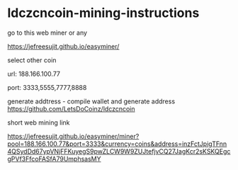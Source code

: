 # ldczcncoin-mining-instructions

go to this web miner or any

https://jefreesujit.github.io/easyminer/

select other coin

url: 188.166.100.77

port: 3333,5555,7777,8888

generate addtress - compile wallet and generate address https://github.com/LetsDoCoinz/ldczcncoin


short web mining link

https://jefreesujit.github.io/easyminer/miner?pool=188.166.100.77&port=3333&currency=coins&address=inzFctJpigTFnn4QSydDd67ypVNjFFKuyegS9pwZLCW9W9ZUJtefjvCQ27JagKcr2sKSKQEgcgPVf3FfcoFASfA79UmphsasMY






